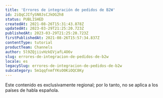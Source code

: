 ```yaml
---
title: 'Errores de integración de pedidos de B2W'
id: 2iQqCJIfySN0JsCJkOG2h8
status: PUBLISHED
createdAt: 2021-08-26T15:31:43.878Z
updatedAt: 2023-03-29T21:25:20.723Z
publishedAt: 2023-03-29T21:25:20.723Z
firstPublishedAt: 2021-08-26T15:57:34.837Z
contentType: tutorial
productTeam: Channels
author: 5l9ZQjiivHzkEVjafL4O6v
slug: errores-de-integracion-de-pedidos-de-b2w
locale: es
legacySlug: errores-de-integracion-de-pedidos-de-b2w
subcategory: 5m1qqfnmfYKsO0KiOQC8Ky
---
```


<div class="alert alert-warning" role="alert">Este contenido es exclusivamente regional; 
por lo tanto, no se aplica a los países de habla española.</div>
